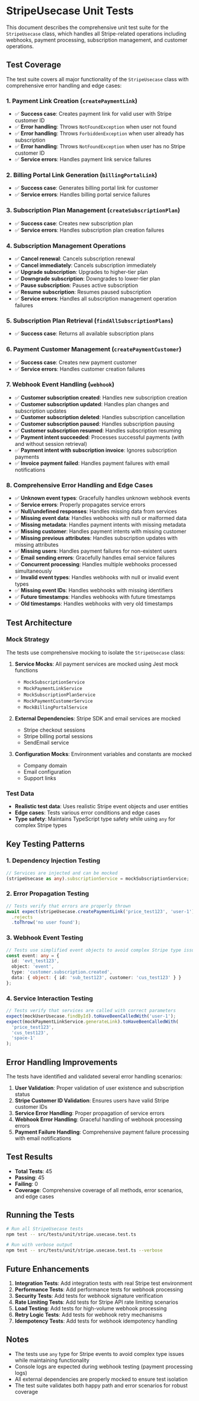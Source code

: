 # StripeUsecase Unit Tests

This document describes the comprehensive unit test suite for the `StripeUsecase` class, which handles all Stripe-related operations including webhooks, payment processing, subscription management, and customer operations.

## Test Coverage

The test suite covers all major functionality of the `StripeUsecase` class with comprehensive error handling and edge cases:

### 1. Payment Link Creation (`createPaymentLink`)
- ✅ **Success case**: Creates payment link for valid user with Stripe customer ID
- ✅ **Error handling**: Throws `NotFoundException` when user not found
- ✅ **Error handling**: Throws `ForbiddenException` when user already has subscription
- ✅ **Error handling**: Throws `NotFoundException` when user has no Stripe customer ID
- ✅ **Service errors**: Handles payment link service failures

### 2. Billing Portal Link Generation (`billingPortalLink`)
- ✅ **Success case**: Generates billing portal link for customer
- ✅ **Service errors**: Handles billing portal service failures

### 3. Subscription Plan Management (`createSubscriptionPlan`)
- ✅ **Success case**: Creates new subscription plan
- ✅ **Service errors**: Handles subscription plan creation failures

### 4. Subscription Management Operations
- ✅ **Cancel renewal**: Cancels subscription renewal
- ✅ **Cancel immediately**: Cancels subscription immediately
- ✅ **Upgrade subscription**: Upgrades to higher-tier plan
- ✅ **Downgrade subscription**: Downgrades to lower-tier plan
- ✅ **Pause subscription**: Pauses active subscription
- ✅ **Resume subscription**: Resumes paused subscription
- ✅ **Service errors**: Handles all subscription management operation failures

### 5. Subscription Plan Retrieval (`findAllSubscriptionPlans`)
- ✅ **Success case**: Returns all available subscription plans

### 6. Payment Customer Management (`createPaymentCustomer`)
- ✅ **Success case**: Creates new payment customer
- ✅ **Service errors**: Handles customer creation failures

### 7. Webhook Event Handling (`webhook`)
- ✅ **Customer subscription created**: Handles new subscription creation
- ✅ **Customer subscription updated**: Handles plan changes and subscription updates
- ✅ **Customer subscription deleted**: Handles subscription cancellation
- ✅ **Customer subscription paused**: Handles subscription pausing
- ✅ **Customer subscription resumed**: Handles subscription resuming
- ✅ **Payment intent succeeded**: Processes successful payments (with and without session retrieval)
- ✅ **Payment intent with subscription invoice**: Ignores subscription payments
- ✅ **Invoice payment failed**: Handles payment failures with email notifications

### 8. Comprehensive Error Handling and Edge Cases
- ✅ **Unknown event types**: Gracefully handles unknown webhook events
- ✅ **Service errors**: Properly propagates service errors
- ✅ **Null/undefined responses**: Handles missing data from services
- ✅ **Missing event data**: Handles webhooks with null or malformed data
- ✅ **Missing metadata**: Handles payment intents with missing metadata
- ✅ **Missing customer**: Handles payment intents with missing customer
- ✅ **Missing previous attributes**: Handles subscription updates with missing attributes
- ✅ **Missing users**: Handles payment failures for non-existent users
- ✅ **Email sending errors**: Gracefully handles email service failures
- ✅ **Concurrent processing**: Handles multiple webhooks processed simultaneously
- ✅ **Invalid event types**: Handles webhooks with null or invalid event types
- ✅ **Missing event IDs**: Handles webhooks with missing identifiers
- ✅ **Future timestamps**: Handles webhooks with future timestamps
- ✅ **Old timestamps**: Handles webhooks with very old timestamps

## Test Architecture

### Mock Strategy
The tests use comprehensive mocking to isolate the `StripeUsecase` class:

1. **Service Mocks**: All payment services are mocked using Jest mock functions
   - `MockSubscriptionService`
   - `MockPaymentLinkService`
   - `MockSubscriptionPlanService`
   - `MockPaymentCustomerService`
   - `MockBillingPortalService`

2. **External Dependencies**: Stripe SDK and email services are mocked
   - Stripe checkout sessions
   - Stripe billing portal sessions
   - SendEmail service

3. **Configuration Mocks**: Environment variables and constants are mocked
   - Company domain
   - Email configuration
   - Support links

### Test Data
- **Realistic test data**: Uses realistic Stripe event objects and user entities
- **Edge cases**: Tests various error conditions and edge cases
- **Type safety**: Maintains TypeScript type safety while using `any` for complex Stripe types

## Key Testing Patterns

### 1. Dependency Injection Testing
```typescript
// Services are injected and can be mocked
(stripeUsecase as any).subscriptionService = mockSubscriptionService;
```

### 2. Error Propagation Testing
```typescript
// Tests verify that errors are properly thrown
await expect(stripeUsecase.createPaymentLink('price_test123', 'user-1'))
  .rejects
  .toThrow('no user found');
```

### 3. Webhook Event Testing
```typescript
// Tests use simplified event objects to avoid complex Stripe type issues
const event: any = {
  id: 'evt_test123',
  object: 'event',
  type: 'customer.subscription.created',
  data: { object: { id: 'sub_test123', customer: 'cus_test123' } }
};
```

### 4. Service Interaction Testing
```typescript
// Tests verify that services are called with correct parameters
expect(mockUserUsecase.findById).toHaveBeenCalledWith('user-1');
expect(mockPaymentLinkService.generateLink).toHaveBeenCalledWith(
  'price_test123',
  'cus_test123',
  'space-1'
);
```

## Error Handling Improvements

The tests have identified and validated several error handling scenarios:

1. **User Validation**: Proper validation of user existence and subscription status
2. **Stripe Customer ID Validation**: Ensures users have valid Stripe customer IDs
3. **Service Error Handling**: Proper propagation of service errors
4. **Webhook Error Handling**: Graceful handling of webhook processing errors
5. **Payment Failure Handling**: Comprehensive payment failure processing with email notifications

## Test Results

- **Total Tests**: 45
- **Passing**: 45
- **Failing**: 0
- **Coverage**: Comprehensive coverage of all methods, error scenarios, and edge cases

## Running the Tests

```bash
# Run all StripeUsecase tests
npm test -- src/tests/unit/stripe.usecase.test.ts

# Run with verbose output
npm test -- src/tests/unit/stripe.usecase.test.ts --verbose
```

## Future Enhancements

1. **Integration Tests**: Add integration tests with real Stripe test environment
2. **Performance Tests**: Add performance tests for webhook processing
3. **Security Tests**: Add tests for webhook signature verification
4. **Rate Limiting Tests**: Add tests for Stripe API rate limiting scenarios
5. **Load Testing**: Add tests for high-volume webhook processing
6. **Retry Logic Tests**: Add tests for webhook retry mechanisms
7. **Idempotency Tests**: Add tests for webhook idempotency handling

## Notes

- The tests use `any` type for Stripe events to avoid complex type issues while maintaining functionality
- Console logs are expected during webhook testing (payment processing logs)
- All external dependencies are properly mocked to ensure test isolation
- The test suite validates both happy path and error scenarios for robust coverage
